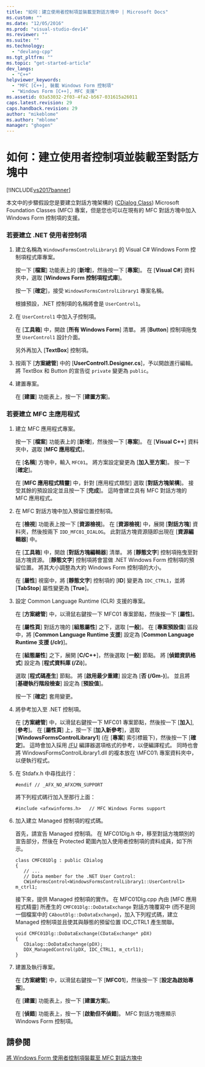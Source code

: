 ```yaml
---
title: "如何：建立使用者控制項並裝載至對話方塊中 | Microsoft Docs"
ms.custom: ""
ms.date: "12/05/2016"
ms.prod: "visual-studio-dev14"
ms.reviewer: ""
ms.suite: ""
ms.technology: 
  - "devlang-cpp"
ms.tgt_pltfrm: ""
ms.topic: "get-started-article"
dev_langs: 
  - "C++"
helpviewer_keywords: 
  - "MFC [C++], 裝載 Windows Form 控制項"
  - "Windows Form [C++], MFC 支援"
ms.assetid: 03a53032-2f03-4fa2-b567-031615a26011
caps.latest.revision: 29
caps.handback.revision: 29
author: "mikeblome"
ms.author: "mblome"
manager: "ghogen"
---
```

# 如何：建立使用者控制項並裝載至對話方塊中
[!INCLUDE[vs2017banner](../assembler/inline/includes/vs2017banner.md)]

本文中的步驟假設您是要建立對話方塊架構的 \([CDialog Class](../mfc/reference/cdialog-class.md)\) Microsoft Foundation Classes \(MFC\) 專案，但是您也可以在現有的 MFC 對話方塊中加入 Windows Form 控制項的支援。  
  
### 若要建立 .NET 使用者控制項  
  
1.  建立名稱為 `WindowsFormsControlLibrary1` 的 Visual C\# Windows Form 控制項程式庫專案。  
  
     按一下 \[**檔案**\] 功能表上的 \[**新增**\]，然後按一下 \[**專案**\]。  在 \[**Visual C\#**\] 資料夾中，選取 \[**Windows Form 控制項程式庫**\]。  
  
     按一下 \[**確定**\]，接受 `WindowsFormsControlLibrary1` 專案名稱。  
  
     根據預設，.NET 控制項的名稱將會是 `UserControl1`。  
  
2.  在 `UserControl1` 中加入子控制項。  
  
     在 \[**工具箱**\] 中，開啟 \[**所有 Windows Form**\] 清單。  將 \[**Button**\] 控制項拖曳至 `UserControl1` 設計介面。  
  
     另外再加入 \[**TextBox**\] 控制項。  
  
3.  按兩下 \[**方案總管**\] 中的 \[**UserControl1.Designer.cs**\]，予以開啟進行編輯。  將 TextBox 和 Button 的宣告從 `private` 變更為 `public`。  
  
4.  建置專案。  
  
     在 \[**建置**\] 功能表上，按一下 \[**建置方案**\]。  
  
### 若要建立 MFC 主應用程式  
  
1.  建立 MFC 應用程式專案。  
  
     按一下 \[**檔案**\] 功能表上的 \[**新增**\]，然後按一下 \[**專案**\]。  在 \[**Visual C\+\+**\] 資料夾中，選取 \[**MFC 應用程式**\]。  
  
     在 \[**名稱**\] 方塊中，輸入 `MFC01`。  將方案設定變更為 \[**加入至方案**\]。  按一下 \[**確定**\]。  
  
     在 \[**MFC 應用程式精靈**\] 中，針對 \[應用程式類型\] 選取 \[**對話方塊架構**\]。  接受其餘的預設設定並且按一下 \[**完成**\]。  這時會建立具有 MFC 對話方塊的 MFC 應用程式。  
  
2.  在 MFC 對話方塊中加入預留位置控制項。  
  
     在 \[**檢視**\] 功能表上按一下 \[**資源檢視**\]。  在 \[**資源檢視**\] 中，展開 \[**對話方塊**\] 資料夾，然後按兩下 `IDD_MFC01_DIALOG`。  此對話方塊資源隨即出現在 \[**資源編輯器**\] 中。  
  
     在 \[**工具箱**\] 中，開啟 \[**對話方塊編輯器**\] 清單。  將 \[**靜態文字**\] 控制項拖曳至對話方塊資源。  \[**靜態文字**\] 控制項將會當做 .NET Windows Form 控制項的預留位置。  將其大小調整為大約 Windows Form 控制項的大小。  
  
     在 \[**屬性**\] 視窗中，將 \[**靜態文字**\] 控制項的 \[**ID**\] 變更為 `IDC_CTRL1`，並將 \[**TabStop**\] 屬性變更為 \[**True**\]。  
  
3.  設定 Common Language Runtime \(CLR\) 支援的專案。  
  
     在 \[**方案總管**\] 中，以滑鼠右鍵按一下 MFC01 專案節點，然後按一下 \[**屬性**\]。  
  
     在 \[**屬性頁**\] 對話方塊的 \[**組態屬性**\] 之下，選取 \[**一般**\]。  在 \[**專案預設值**\] 區段中，將 \[**Common Language Runtime 支援**\] 設定為 \[**Common Language Runtime 支援 \(\/clr\)**\]。  
  
     在 \[**組態屬性**\] 之下，展開 \[**C\/C\+\+**\]，然後選取 \[**一般**\] 節點。  將 \[**偵錯資訊格式**\] 設定為 \[**程式資料庫 \(\/Zi\)**\]。  
  
     選取 \[**程式碼產生**\] 節點。  將 \[**啟用最少重建**\] 設定為 \[**否 \(\/Gm\-\)**\]。  並且將 \[**基礎執行階段檢查**\] 設定為 \[**預設值**\]。  
  
     按一下 \[**確定**\] 套用變更。  
  
4.  將參考加入至 .NET 控制項。  
  
     在 \[**方案總管**\] 中，以滑鼠右鍵按一下 MFC01 專案節點，然後按一下 \[**加入**\], \[**參考**\]。  在 \[**屬性頁**\] 上，按一下 \[**加入新參考**\]，選取 \[**WindowsFormsControlLibrary1**\] \(在 \[**專案**\] 索引標籤下\)，然後按一下 \[**確定**\]。  這時會加入採用 [\/FU](../build/reference/fu-name-forced-hash-using-file.md) 編譯器選項格式的參考，以便編譯程式。  同時也會將 WindowsFormsControlLibrary1.dll 的複本放在 \\MFC01\\ 專案資料夾中，以便執行程式。  
  
5.  在 Stdafx.h 中尋找此行：  
  
    ```  
    #endif // _AFX_NO_AFXCMN_SUPPORT   
    ```  
  
     將下列程式碼行加入至那行上面：  
  
    ```  
    #include <afxwinforms.h>   // MFC Windows Forms support  
    ```  
  
6.  加入建立 Managed 控制項的程式碼。  
  
     首先，請宣告 Managed 控制項。  在 MFC01Dlg.h 中，移至對話方塊類別的宣告部分，然後在 Protected 範圍內加入使用者控制項的資料成員，如下所示。  
  
    ```  
    class CMFC01Dlg : public CDialog  
    {  
       // ...  
       // Data member for the .NET User Control:  
       CWinFormsControl<WindowsFormsControlLibrary1::UserControl1> m_ctrl1;  
    ```  
  
     接下來，提供 Managed 控制項的實作。  在 MFC01Dlg.cpp 內由 \[MFC 應用程式精靈\] 所產生的 `CMFC01Dlg::DoDataExchange` 對話方塊覆寫中 \(而不是同一個檔案中的 `CAboutDlg::DoDataExchange`\)，加入下列程式碼，建立 Managed 控制項並且使其與靜態的預留位置 IDC\_CTRL1 產生關聯。  
  
    ```  
    void CMFC01Dlg::DoDataExchange(CDataExchange* pDX)  
    {  
       CDialog::DoDataExchange(pDX);  
       DDX_ManagedControl(pDX, IDC_CTRL1, m_ctrl1);  
    }  
    ```  
  
7.  建置及執行專案。  
  
     在 \[**方案總管**\] 中，以滑鼠右鍵按一下 \[**MFC01**\]，然後按一下 \[**設定為啟始專案**\]。  
  
     在 \[**建置**\] 功能表上，按一下 \[**建置方案**\]。  
  
     在 \[**偵錯**\] 功能表上，按一下 \[**啟動但不偵錯**\]。  MFC 對話方塊應顯示 Windows Form 控制項。  
  
## 請參閱  
 [將 Windows Form 使用者控制項裝載至 MFC 對話方塊中](../dotnet/hosting-a-windows-form-user-control-in-an-mfc-dialog-box.md)